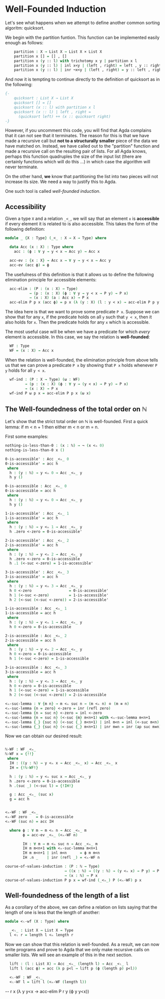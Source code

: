 <!--
```agda
{-# OPTIONS --without-K --safe #-}

module well-founded where

open import prelude
open import decidability
open import natural-numbers-functions
open import List-functions
open import strict-total-order

```
-->

# Well-Founded Induction

Let's see what happens when we attempt to define another common
sorting algoritm: quicksort.

<!--
```agda
module _ (X : Type) (τ : StrictTotalOrder X) where
  open StrictTotalOrder τ
  private
```
-->

We begin with the partition funtion. This function can be implemented
easily enough as follows:

```agda
    partition : X → List X → List X × List X
    partition x [] = [] , []
    partition x (y :: l) with trichotomy x y | partition x l
    partition x (y :: l) | inl x<y | (left , right) = left , y :: right
    partition x (y :: l) | inr ¬x<y | (left , right) = y :: left , right
```

And now it is tempting to continue directly to the definition of
quicksort as in the following:

```agda
{-
    quicksort : List X → List X
    quicksort [] = []
    quicksort (x :: l) with partition x l
    quicksort (x :: l) | left , right =
      (quicksort left) ++ (x :: quicksort right)
-}
```

However, if you uncomment this code, you will find that Agda complains
that it can not see that it terminates.  The reason for this is that
we have made a recursive call but **not to a structurally smaller**
piece of the data we have matched on.  Instead, we have called out to
the "partition" function and made a recursive call on the resulting
pair of lists.  For all Agda knows, perhaps this function quadruples
the size of the input list (there are certainly functions which will
do this ...) in which case the algorithm will never terminate.

On the other hand, **we** know that partitioning the list into two pieces
will not increase its size.  We need a way to justify this to Agda.

One such tool is called *well-founded induction*.

## Accessibility

Given a type `X` and a relation `_<_`, we will say that an element `x`
is **accessible** if every element it is related to is also
accessible.  This takes the form of the following definition:

```agda
module _ {X : Type} (_<_ : X → X → Type) where

  data Acc (x : X) : Type where
    acc : (ϕ : ∀ y → y < x → Acc y) → Acc x

  acc-ev : {x : X} → Acc x → ∀ y → y < x → Acc y
  acc-ev (acc ϕ) = ϕ
```

The usefulness of this definition is that it allows us to define the following
elimination principle for accessible elements:

```agda
  acc-elim : (P : (x : X) → Type)
           → (p : (x : X) (ϕ : ∀ y → y < x → P y) → P x)
           → (x : X) (a : Acc x) → P x
  acc-elim P p x (acc ϕ) = p x (λ (y : X) (l : y < x) → acc-elim P p y (ϕ y l))

```

The idea here is that we want to prove some predicate `P x`.  Suppose
we can show that for any `x`, if the predicate holds on all `y` such
that `y < x`, then it also holds for `x`.  Then the predicate holds
for any `x` which is accessible.

The most useful case will be when we have a predicate for which *every*
element is accessible.  In this case, we say the relation is **well-founded**:

```agda
  WF : Type
  WF = (x : X) → Acc x
```

When the relation is well-founded, the elimination principle from above tells
us that we can prove a predicate `P x` by showing that `P x` holds whenever
`P y` holds for all `y < x`.

```agda
  wf-ind : (P : X → Type) (ω : WF)
         → (p : (x : X) (ϕ : ∀ y → (y < x) → P y) → P x)
         → (x : X) → P x
  wf-ind P ω p x = acc-elim P p x (ω x)
```
## The Well-foundedness of the total order on ℕ

Let's show that the strict total order on ℕ is well-founded.  First a
quick lemma: if m < n + 1 then either m < n or m = n.

First some examples:

```agda
nothing-is-less-than-0 : (x : ℕ) → ¬ (x <ₙ 0)
nothing-is-less-than-0 x ()

0-is-accessible' : Acc _<ₙ_ 0
0-is-accessible' = acc h
 where
  h : (y : ℕ) → y <ₙ 0 → Acc _<ₙ_ y
  h y ()

0-is-accessible : Acc _<ₙ_ 0
0-is-accessible = acc h
 where
  h : (y : ℕ) → y <ₙ 0 → Acc _<ₙ_ y
  h y ()

1-is-accessible' : Acc _<ₙ_ 1
1-is-accessible' = acc h
 where
  h : (y : ℕ) → y <ₙ 1 → Acc _<ₙ_ y
  h .zero <-zero = 0-is-accessible'

2-is-accessible' : Acc _<ₙ_ 2
2-is-accessible' = acc h
 where
  h : (y : ℕ) → y <ₙ 2 → Acc _<ₙ_ y
  h .zero <-zero = 0-is-accessible
  h .1 (<-suc <-zero) = 1-is-accessible'

3-is-accessible' : Acc _<ₙ_ 3
3-is-accessible' = acc h
 where
  h : (y : ℕ) → y <ₙ 3 → Acc _<ₙ_ y
  h 0 <-zero                 = 0-is-accessible'
  h 1 (<-suc <-zero)         = 1-is-accessible'
  h 2 (<-suc (<-suc <-zero)) = 2-is-accessible'

1-is-accessible : Acc _<ₙ_ 1
1-is-accessible = acc h
 where
  h : (y : ℕ) → y <ₙ 1 → Acc _<ₙ_ y
  h 0 <-zero = 0-is-accessible

2-is-accessible : Acc _<ₙ_ 2
2-is-accessible = acc h
 where
  h : (y : ℕ) → y <ₙ 2 → Acc _<ₙ_ y
  h 0 <-zero = 0-is-accessible
  h 1 (<-suc <-zero) = 1-is-accessible

3-is-accessible : Acc _<ₙ_ 3
3-is-accessible = acc h
 where
  h : (y : ℕ) → y <ₙ 3 → Acc _<ₙ_ y
  h 0 <-zero = 0-is-accessible
  h 1 (<-suc <-zero) = 1-is-accessible
  h 2 (<-suc (<-suc <-zero)) = 2-is-accessible
```


```agda
<ₙ-suc-lemma : ∀ {m n} → m <ₙ suc n → (m <ₙ n) ∔ (m ≡ n)
<ₙ-suc-lemma {n = zero} <-zero = inr (refl zero)
<ₙ-suc-lemma {n = suc n} <-zero = inl <-zero
<ₙ-suc-lemma {n = suc n} (<-suc {m} m<n+1) with <ₙ-suc-lemma m<n+1
<ₙ-suc-lemma {_} {suc n} (<-suc {_} m<n+1) | inl m<n = inl (<-suc m<n)
<ₙ-suc-lemma {_} {suc n} (<-suc {_} m<n+1) | inr m≡n = inr (ap suc m≡n)
```

Now we can obtain our desired result:

```agda

ℕ-WF : WF _<ₙ_
ℕ-WF x = {!!}
 where
  IH : ((y : ℕ) → y <ₙ x → Acc _<ₙ_ x) → Acc _<ₙ_ x
  IH = {!ℕ-WF!}

  h : (y : ℕ) → y <ₙ suc x → Acc _<ₙ_ y
  h .zero <-zero = 0-is-accessible
  h .(suc _) (<-suc l) = {!IH!}

  g : Acc _<ₙ_ (suc x)
  g = acc h


<ₙ-WF : WF _<ₙ_
<ₙ-WF zero    = 0-is-accessible
<ₙ-WF (suc n) = acc IH

  where ϕ : ∀ m → m <ₙ n → Acc _<ₙ_ m
        ϕ = acc-ev _<ₙ_ (<ₙ-WF n)

        IH : ∀ m → m <ₙ suc n → Acc _<ₙ_ m
        IH m m<n+1 with <ₙ-suc-lemma m<n+1
        IH m m<n+1 | inl m<n      = ϕ m m<n
        IH .n _    | inr (refl _) = <ₙ-WF n

course-of-values-induction : (P : ℕ → Type)
                           → ((x : ℕ) → ((y : ℕ) → (y <ₙ x) → P y) → P x)
                           → (x : ℕ) → P x
course-of-values-induction P p x = wf-ind (_<ₙ_) P (<ₙ-WF) p x
```

## Well-foundedness of the length of a list

As a corollary of the above, we can define a relation on lists
saying that the length of one is less that the length of another:
```agda
module <ₗ-wf (X : Type) where

  _<ₗ_ : List X → List X → Type
  l <ₗ r = length l <ₙ length r
```

Now we can show that this relation is well-founded.  As a result, we
can now write programs and prove to Agda that we only make recursive
calls on smaller lists.  We will see an example of this in the next
section.

```agda
  lift : (l : List X) → Acc _<ₙ_ (length l) → Acc _<ₗ_ l
  lift l (acc ϕ) = acc (λ p p<l → lift p (ϕ (length p) p<l))

  <ₗ-WF : WF _<ₗ_
  <ₗ-WF l = lift l (<ₙ-WF (length l))
```
-- r x (λ y y<x → acc-elim P r y (ϕ y y<x))
